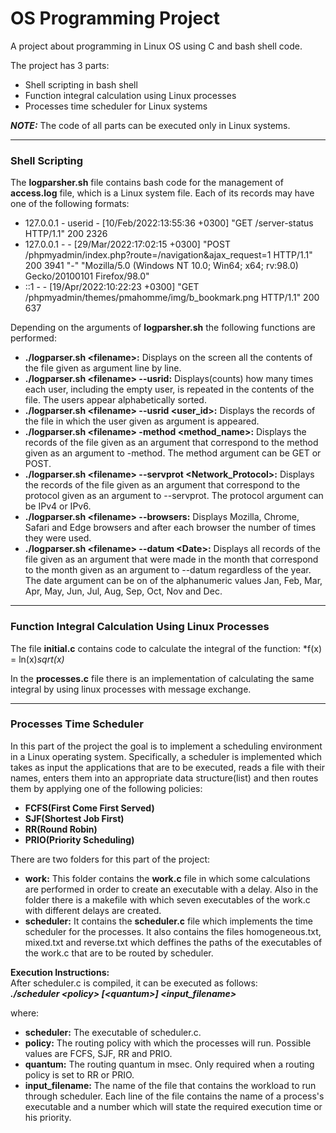 # OS Programming Project
A project about programming in Linux OS using C and bash shell code.
  
The project has 3 parts:
- Shell scripting in bash shell
- Function integral calculation using Linux processes
- Processes time scheduler for Linux systems
  
***NOTE:*** The code of all parts can be executed only in Linux systems.
___
### Shell Scripting
The **logparsher.sh** file contains bash code for the management of **access.log** file, which is a Linux system file. Each of its records may have one of the following formats:
- 127.0.0.1 - userid - [10/Feb/2022:13:55:36 +0300] "GET /server-status HTTP/1.1" 200 2326
- 127.0.0.1 - - [29/Mar/2022:17:02:15 +0300] "POST /phpmyadmin/index.php?route=/navigation&ajax_request=1 HTTP/1.1" 200 3941 "-" "Mozilla/5.0 (Windows NT 10.0; Win64; x64; rv:98.0) Gecko/20100101 Firefox/98.0"
- ::1 - - [19/Apr/2022:10:22:23 +0300] "GET /phpmyadmin/themes/pmahomme/img/b_bookmark.png HTTP/1.1" 200 637 

Depending on the arguments of **logparsher.sh** the following functions are performed:
- **./logparser.sh &lt;filename&gt;:** Displays on the screen all the contents of the file given as argument line by line.
- **./logparser.sh &lt;filename&gt; --usrid:** Displays(counts) how many times each user, including the empty user, is repeated in the contents of the file. The users appear alphabetically sorted.
- **./logparser.sh &lt;filename&gt; --usrid &lt;user_id&gt;:** Displays the records of the file in which the user given as argument is appeared.
- **./logparser.sh &lt;filename&gt; -method &lt;method_name&gt;:** Displays the records of the file given as an argument that correspond to the method given as an argument to -method. The method argument can be GET or POST.
- **./logparser.sh &lt;filename&gt; --servprot &lt;Network_Protocol&gt;:** Displays the records of the file given as an argument that correspond to the protocol given as an argument to --servprot. The protocol argument can be IPv4 or IPv6.
- **./logparser.sh &lt;filename&gt; --browsers:** Displays Mozilla, Chrome, Safari and Edge browsers and after each browser the number of times they were used.
- **./logparser.sh &lt;filename&gt; --datum &lt;Date&gt;:** Displays all records of the file given as an argument that were made in the month that correspond to the month given as an argument to --datum regardless of the year. The date argument can be on of the alphanumeric values Jan, Feb, Mar, Apr, May, Jun, Jul, Aug, Sep, Oct, Nov and Dec.
___
### Function Integral Calculation Using Linux Processes
The file **initial.c** contains code to calculate the integral of the function:
*f(x) = ln(x)*sqrt(x)*
  
In the **processes.c** file there is an implementation of calculating the same integral by using linux processes with message exchange.
___
### Processes Time Scheduler
In this part of the project the goal is to implement a scheduling environment in a Linux operating system. Specifically, a scheduler is implemented which takes as input the applications that are to be executed, reads a file with their names, enters them into an appropriate data structure(list) and then routes them by applying one of the following policies:
- **FCFS(First Come First Served)**
- **SJF(Shortest Job First)**
- **RR(Round Robin)**
- **PRIO(Priority Scheduling)**
  
There are two folders for this part of the project:
- **work:** This folder contains the **work.c** file in which some calculations are performed in order to create an executable with a delay. Also in the folder there is a makefile with which seven executables of the work.c with different delays are created.
- **scheduler:** It contains the **scheduler.c** file which implements the time scheduler for the processes. It also contains the files homogeneous.txt, mixed.txt and reverse.txt which deffines the paths of the executables of the work.c that are to be routed by scheduler.

**Execution Instructions:**  
After scheduler.c is compiled, it can be executed as follows:  
***./scheduler &lt;policy&gt; [&lt;quantum&gt;] &lt;input_filename&gt;***  
  
where:  
- **scheduler:** The executable of scheduler.c.
- **policy:** The routing policy with which the processes will run. Possible values ​​are FCFS, SJF, RR and PRIO.
- **quantum:** The routing quantum in msec. Only required when a routing policy is set to RR or PRIO.
- **input_filename:** The name of the file that contains the workload to run through scheduler. Each line of the file contains the name of a process's executable and a number
which will state the required execution time or his priority.
